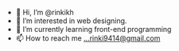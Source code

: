 - 👋 Hi, I’m @rinkikh
- 👀 I’m interested in web designing.
- 🌱 I’m currently learning front-end programming
- 📫 How to reach me ...rinki9414@gmail.com

<!---
rinkikh/rinkikh is a ✨ special ✨ repository because its `README.md` (this file) appears on your GitHub profile.
You can click the Preview link to take a look at your changes.
--->
